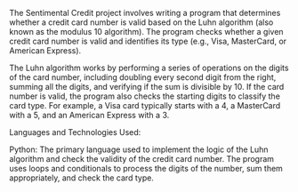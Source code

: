 The Sentimental Credit project involves writing a program that determines whether a credit card number is valid based on the Luhn algorithm (also known as the modulus 10 algorithm). The program checks whether a given credit card number is valid and identifies its type (e.g., Visa, MasterCard, or American Express).

The Luhn algorithm works by performing a series of operations on the digits of the card number, including doubling every second digit from the right, summing all the digits, and verifying if the sum is divisible by 10. If the card number is valid, the program also checks the starting digits to classify the card type. For example, a Visa card typically starts with a 4, a MasterCard with a 5, and an American Express with a 3.

Languages and Technologies Used:

Python: The primary language used to implement the logic of the Luhn algorithm and check the validity of the credit card number. The program uses loops and conditionals to process the digits of the number, sum them appropriately, and check the card type.
